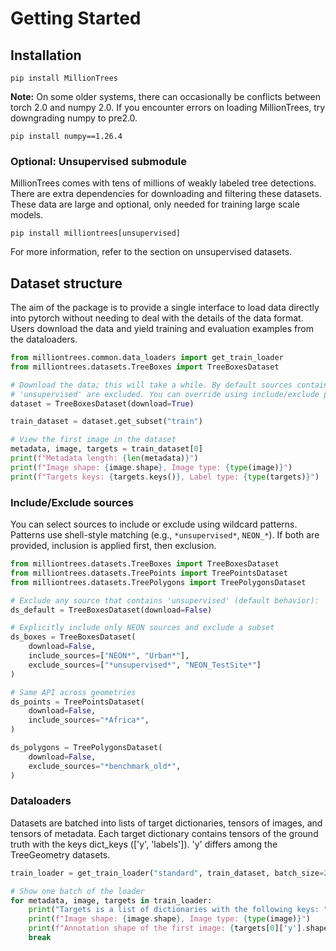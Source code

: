 # Getting Started

## Installation

```
pip install MillionTrees
```

**Note:** On some older systems, there can occasionally be conflicts between torch 2.0 and numpy 2.0. If you encounter errors on loading MillionTrees, try downgrading numpy to pre2.0. 

```
pip install numpy==1.26.4
```

### Optional: Unsupervised submodule

MillionTrees comes with tens of millions of weakly labeled tree detections. There are extra dependencies for downloading and filtering these datasets. These data are large and optional, only needed for training large scale models.

```
pip install milliontrees[unsupervised]
```

For more information, refer to the section on unsupervised datasets.

##  Dataset structure

The aim of the package is to provide a single interface to load data directly into pytorch without needing to deal with the details of the data format. Users download the data and yield training and evaluation examples from the dataloaders.

```python
from milliontrees.common.data_loaders import get_train_loader
from milliontrees.datasets.TreeBoxes import TreeBoxesDataset

# Download the data; this will take a while. By default sources containing
# 'unsupervised' are excluded. You can override using include/exclude patterns.
dataset = TreeBoxesDataset(download=True)

train_dataset = dataset.get_subset("train")

# View the first image in the dataset
metadata, image, targets = train_dataset[0]
print(f"Metadata length: {len(metadata)}")
print(f"Image shape: {image.shape}, Image type: {type(image)}")
print(f"Targets keys: {targets.keys()}, Label type: {type(targets)}")
```

### Include/Exclude sources

You can select sources to include or exclude using wildcard patterns. Patterns use shell-style matching (e.g., `*unsupervised*`, `NEON_*`). If both are provided, inclusion is applied first, then exclusion.

```python
from milliontrees.datasets.TreeBoxes import TreeBoxesDataset
from milliontrees.datasets.TreePoints import TreePointsDataset
from milliontrees.datasets.TreePolygons import TreePolygonsDataset

# Exclude any source that contains 'unsupervised' (default behavior):
ds_default = TreeBoxesDataset(download=False)

# Explicitly include only NEON sources and exclude a subset
ds_boxes = TreeBoxesDataset(
    download=False,
    include_sources=["NEON*", "Urban*"],
    exclude_sources=["*unsupervised*", "NEON_TestSite*"]
)

# Same API across geometries
ds_points = TreePointsDataset(
    download=False,
    include_sources="*Africa*",
)

ds_polygons = TreePolygonsDataset(
    download=False,
    exclude_sources="*benchmark_old*",
)
```

### Dataloaders

Datasets are batched into lists of target dictionaries, tensors of images, and tensors of metadata.
Each target dictionary contains tensors of the ground truth with the keys dict_keys
(['y', 'labels']). 'y' differs among the TreeGeometry datasets.

```python
train_loader = get_train_loader("standard", train_dataset, batch_size=2)

# Show one batch of the loader
for metadata, image, targets in train_loader:
    print("Targets is a list of dictionaries with the following keys: ", targets[0].keys())
    print(f"Image shape: {image.shape}, Image type: {type(image)}")
    print(f"Annotation shape of the first image: {targets[0]['y'].shape}")
    break
```